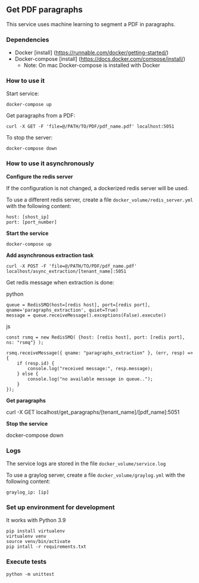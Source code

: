 ## Get PDF paragraphs

This service uses machine learning to segment a PDF in paragraphs.

### Dependencies

* Docker [install] (https://runnable.com/docker/getting-started/)
* Docker-compose [install] (https://docs.docker.com/compose/install/)
    * Note: On mac Docker-compose is installed with Docker


### How to use it

Start service:

`docker-compose up`

Get paragraphs from a PDF:

`curl -X GET -F 'file=@/PATH/TO/PDF/pdf_name.pdf' localhost:5051`

To stop the server:

`docker-compose down`

### How to use it asynchronously

<b>Configure the redis server</b>

If the configuration is not changed, a dockerized redis server will be used.

To use a different redis server, create a file `docker_volume/redis_server.yml` with the following content:

    host: [shost_ip]
    port: [port_number]

<b>Start the service</b>

    docker-compose up

<b>Add asynchronous extraction task</b>

`curl -X POST -F 'file=@/PATH/TO/PDF/pdf_name.pdf' localhost/async_extraction/[tenant_name]:5051`

Get redis message when extraction is done:

python
```
queue = RedisSMQ(host=[redis host], port=[redis port], qname='paragraphs_extraction', quiet=True)
message = queue.receiveMessage().exceptions(False).execute()
```

js
```
const rsmq = new RedisSMQ( {host: [redis host], port: [redis port], ns: "rsmq"} );

rsmq.receiveMessage({ qname: "paragraphs_extraction" }, (err, resp) => {
    if (resp.id) {
        console.log("received message:", resp.message);
    } else {
        console.log("no available message in queue..");
    }
});
```

<b>Get paragraphs</b>

  curl -X GET localhost/get_paragraphs/[tenant_name]/[pdf_name]:5051

<b>Stop the service</b>

  docker-compose down

### Logs

The service logs are stored in the file `docker_volume/service.log`

To use a graylog server, create a file `docker_volume/graylog.yml` with the following content:

`graylog_ip: [ip]`

### Set up environment for development

It works with Python 3.9

    pip install virtualenv
    virtualenv venv
    source venv/bin/activate
    pip intall -r requirements.txt
    
### Execute tests

    python -m unittest